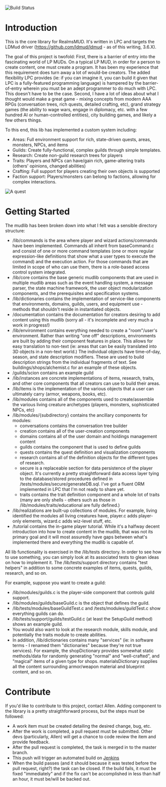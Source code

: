 ![Build Status](http://angmar.maelstrom.cc:8081/buildStatus/icon?job=Realms%20Core%20Library)
# Introduction
This is the core library for RealmsMUD. It's written in LPC and targets the LDMud driver (https://github.com/ldmud/ldmud - as of this 
writing, 3.6.X).

The goal of this project is twofold: First, there is a barrier of entry into the fascinating world of LP MUDs. On a typical LP MUD,
in order for a person to create content, one must create a program. It has been my experience that this requirement does turn away a
lot of would-be creators. The added flexibility LPC provides (ie: if you can imagine it, you can build it given that LPC
is a fully-featured programming language) is hampered by the barrier-of-entry wherein you must be an adept programmer
to do much with LPC. This doesn't have to be the case. Second, I have a lot of ideas about what I thought would make
a great game - mixing concepts from modern AAA RPGs (conversation trees, rich quests, detailed crafting, etc), grand 
strategy games (the ability to wage wars, engage in diplomacy, etc. with a few hundred AI or human-controlled entities), 
city building games, and likely a few others things.

To this end, this lib has implemented a custom system including:
- Areas: Full environment support for rich, state-driven quests, areas, monsters, NPCs, and items
- Guilds: Create fully-functional, complex guilds through simple templates.
- Research: Create non-guild research trees for players
- Traits: Players and NPCs can have/gain rich, game-altering traits (others' opinions, changed abilities)
- Crafting: Full support for players creating their own objects is supported
- Faction support: Players/monsters can belong to factions, allowing for complex interactions.

![A quest](http://RealmsMUD.org/images/intro_new.gif)
# Getting Started 
The mudlib has been broken down into what I felt was a sensible directory structure:

- /lib/commands is the area where player and wizard actions/commands have been implemented. Commands all inherit from 
baseCommand.c and consist of one or more command templates (one or more regular expression-like definitions that show 
what a user types to execute the command) and the execution action. For those commands that are limited in scope of 
who can use them, there is a role-based access control system integrated.
- /lib/core contains the base generic mudlib components that are used in multiple mudlib areas such as the event handling 
system, a message parser, the state machine framework, the user object modularization components, and the prerequisites 
and specification systems.
- /lib/dictionaries contains the implementation of service-like components that environments, domains, guilds, users, and 
equipment use - methods that shouldn't reside in instantiated objects.
- /documentation contains the documentation for creators desiring to add content using this mudlib (sorry all - it's 
incomplete and very much a work in progress!)
- /lib/environment contains everything needed to create a "room"/user's environment. Rather than writing "one off" 
descriptions, environments are built by adding their component features in place. This allows for easy translation to 
non-text (ie: areas that can be easily translated into 3D objects in a non-text world.) The individual objects have 
time-of-day, season, and state description modifiers. These are used to build description strings from the individual 
fragments of text. See buildings/shops/alchemist.c for an example of these objects.
- /guilds/scion contains an example guild
- /lib/instances are concrete implementations of items, research, traits, and other core components that all creators 
can use to build their areas.
- /lib/items is the implementation of the various objects that a user can ultimately carry (armor, weapons, books, etc).
- /lib/modules contains all of the components used to create/assemble the various living creature archetypes (players, 
monsters, sophisticated NPCs, etc)
- /lib/modules/{subdirectory} contains the ancillary components for modules:
    - conversations contains the conversation tree builder
    - creation contains all of the user-creation components
    - domains contains all of the user domain and holdings management content
    - guilds contains the component that is used to define guilds
    - quests contains the quest definition and visualization components
    - research contains all of the definition objects for the different types of research.
    - secure is a replaceable section for data persistence of the player object. It's currently a pretty 
    straightforward data access layer tying to the database/stored procedures defined in /tests/modules/secure/generateDB.sql. 
    I've got a fluent ORM implemented in LPC that I'm not ready to share yet. 
    - traits contains the trait definition component and a whole lot of traits (many are only shells - others such as 
    those in /lib/modules/traits/educational are fully defined.)
- /lib/realizations are built-up collections of modules. For example, living identified the modules all living creatures 
have, player.c adds player-only elements, wizard.c adds wiz-level stuff, etc.
- /tutorial contains the in-game player tutorial. While it's a halfway decent introduction into how to create content 
in the mudlib, that was not its primary goal and it will most assuredly have gaps between what's implemented there and 
everything the mudlib is capable of.

All lib functionality is exercised in the /lib/tests directory. In order to see how to use something, you can simply look at its associated tests to glean ideas on how 
to implement it. The /lib/tests/support directory contains "test helpers" in addition to some concrete examples of items, quests, guilds, research, and so on.

For example, suppose you want to create a guild:
- /lib/modules/guilds.c is the player-side component that controls guild support.
- /lib/modules/guilds/baseGuild.c is the object that defines the guild.
- /lib/tests/modules/baseGuildTest.c and /tests/modules/guildTest.c show everything guilds can do.
- /lib/tests/support/guilds/testGuild.c (at least the SetupGuild method) shows an example guild.
- You would also want to look at the research module, skills module, and potentially the traits module to create abilities.
- In addition, /lib/dictionaries contains many "services" (ie: in software terms - I renamed them "dictionaries" because they're not true services). For example, the shopDictionary provides somewhat static methods/data for randomly generating "normal" and "well-crafted", and "magical" items of a given type for shops. materialsDictionary supplies all the content surrounding armor/weapon material and blueprint content, and so on.

# Contribute
If you'd like to contribute to this project, contact Allen. Adding component to the library is a pretty straigthforward process, but the steps must be followed:
- A work item must be created detailing the desired change, bug, etc. 
- After the work is completed, a pull request must be submitted. Other devs (particularly, Allen) will get a chance to code review the item and provide feedback.
- After the pull request is completed, the task is merged in to the master branch.
- This push will trigger an automated build on [Jenkins](http://angmar.maelstrom.cc:8081)
- When the build passes (and it should because it was tested before the pull request, right?) the task can be closed. If the build fails, it must be fixed "immediately" and if the fix can't be accomplished in less than half an hour, it must be/will be backed out.